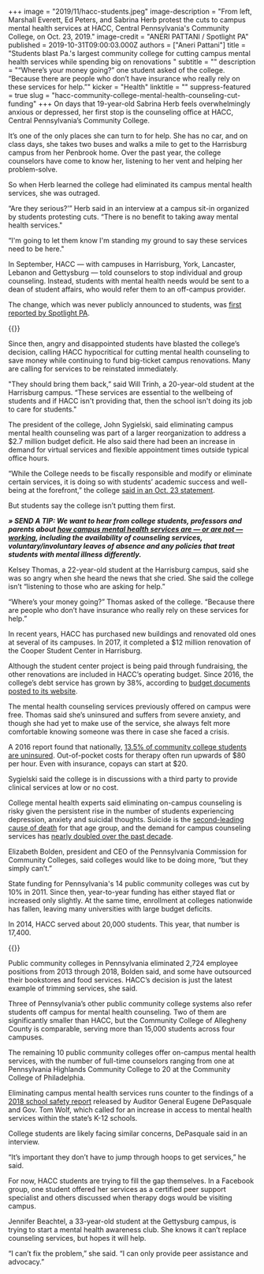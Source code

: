 +++
image = "2019/11/hacc-students.jpeg"
image-description = "From left, Marshall Everett, Ed Peters, and Sabrina Herb protest the cuts to campus mental health services at HACC, Central Pennsylvania's Community College, on Oct. 23, 2019."
image-credit = "ANERI PATTANI / Spotlight PA"
published = 2019-10-31T09:00:03.000Z
authors = ["Aneri Pattani"]
title = "Students blast Pa.'s largest community college for cutting campus mental health services while spending big on renovations "
subtitle = ""
description = "“Where’s your money going?” one student asked of the college. “Because there are people who don’t have insurance who really rely on these services for help.”"
kicker = "Health"
linktitle = ""
suppress-featured = true
slug = "hacc-community-college-mental-health-counseling-cut-funding"
+++
On days that 19-year-old Sabrina Herb feels overwhelmingly anxious or depressed, her first stop is the counseling office at HACC, Central Pennsylvania’s Community College.

It’s one of the only places she can turn to for help. She has no car, and on class days, she takes two buses and walks a mile to get to the Harrisburg campus from her Penbrook home. Over the past year, the college counselors have come to know her, listening to her vent and helping her problem-solve.

So when Herb learned the college had eliminated its campus mental health services, she was outraged.

“Are they serious?’” Herb said in an interview at a campus sit-in organized by students protesting cuts. “There is no benefit to taking away mental health services."

“I'm going to let them know I'm standing my ground to say these services need to be here."

In September, HACC — with campuses in Harrisburg, York, Lancaster, Lebanon and Gettysburg — told counselors to stop individual and group counseling. Instead, students with mental health needs would be sent to a dean of student affairs, who would refer them to an off-campus provider.

The change, which was never publicly announced to students, was <a href="https://www.spotlightpa.org/news/2019/10/pa.s-largest-community-college-eliminates-campus-mental-health-counseling-for-17k-students/">first reported by Spotlight PA</a>.

{{<donate-inline>}}

Since then, angry and disappointed students have blasted the college’s decision, calling HACC hypocritical for cutting mental health counseling to save money while continuing to fund big-ticket campus renovations. Many are calling for services to be reinstated immediately.

"They should bring them back,” said Will Trinh, a 20-year-old student at the Harrisburg campus. “These services are essential to the wellbeing of students and if HACC isn't providing that, then the school isn't doing its job to care for students."

The president of the college, John Sygielski, said eliminating campus mental health counseling was part of a larger reorganization to address a $2.7 million budget deficit. He also said there had been an increase in demand for virtual services and flexible appointment times outside typical office hours.

“While the College needs to be fiscally responsible and modify or eliminate certain services, it is doing so with students’ academic success and well-being at the forefront,” the college <a href="http://newsroom.hacc.edu/article_display.cfm?article_id=2917" >said in an Oct. 23 statement</a>.

But students say the college isn’t putting them first.

<i><b>» SEND A TIP: We want to hear from college students, professors and parents about </b></i><a href="https://www.spotlightpa.org/tips"><i><b>how campus mental health services are — or are not — working</b></i></a><i><b>, including the availability of counseling services, voluntary/involuntary leaves of absence and any policies that treat students with mental illness differently.</b></i>

Kelsey Thomas, a 22-year-old student at the Harrisburg campus, said she was so angry when she heard the news that she cried. She said the college isn’t “listening to those who are asking for help.”

“Where’s your money going?” Thomas asked of the college. “Because there are people who don’t have insurance who really rely on these services for help.”

In recent years, HACC has purchased new buildings and renovated old ones at several of its campuses. In 2017, it completed a $12 million renovation of the Cooper Student Center in Harrisburg.

Although the student center project is being paid through fundraising, the other renovations are included in HACC’s operating budget. Since 2016, the college’s debt service has grown by 38%, according to <a href="https://www.hacc.edu/AboutHACC/CollegeFactSheet/index.cfm" >budget documents posted to its website</a>.

The mental health counseling services previously offered on campus were free. Thomas said she’s uninsured and suffers from severe anxiety, and though she had yet to make use of the service, she always felt more comfortable knowing someone was there in case she faced a crisis.

A 2016 report found that nationally, <a href="https://hope4college.com/wp-content/uploads/2018/09/Wisconsin_HOPE_Lab-Too_Distressed_To_Learn.pdf" >13.5% of community college students are uninsured</a>. Out-of-pocket costs for therapy often run upwards of $80 per hour. Even with insurance, copays can start at $20.

Sygielski said the college is in discussions with a third party to provide clinical services at low or no cost.

College mental health experts said eliminating on-campus counseling is risky given the persistent rise in the number of students experiencing depression, anxiety and suicidal thoughts. Suicide is the <a href="https://www.cdc.gov/injury/images/lc-charts/leading_causes_of_death_by_age_group_2017_1100w850h.jpg" >second-leading cause of death</a> for that age group, and the demand for campus counseling services has <a href="https://ps.psychiatryonline.org/doi/10.1176/appi.ps.201800332" >nearly doubled over the past decade</a>.

Elizabeth Bolden, president and CEO of the Pennsylvania Commission for Community Colleges, said colleges would like to be doing more, “but they simply can’t.”

State funding for Pennsylvania's 14 public community colleges was cut by 10% in 2011. Since then, year-to-year funding has either stayed flat or increased only slightly. At the same time, enrollment at colleges nationwide has fallen, leaving many universities with large budget deficits.

In 2014, HACC served about 20,000 students. This year, that number is 17,400.

{{<newsletter-inline>}}

Public community colleges in Pennsylvania eliminated 2,724 employee positions from 2013 through 2018, Bolden said, and some have outsourced their bookstores and food services. HACC’s decision is just the latest example of trimming services, she said.

Three of Pennsylvania’s other public community college systems also refer students off campus for mental health counseling. Two of them are significantly smaller than HACC, but the Community College of Allegheny County is comparable, serving more than 15,000 students across four campuses.

The remaining 10 public community colleges offer on-campus mental health services, with the number of full-time counselors ranging from one at Pennsylvania Highlands Community College to 20 at the Community College of Philadelphia.

Eliminating campus mental health services runs counter to the findings of a <a href="https://www.governor.pa.gov/wp-content/uploads/2018/08/20180827-Gov-Office-School-Safety-Report-2018.pdf" >2018 school safety report</a> released by Auditor General Eugene DePasquale and Gov. Tom Wolf, which called for an increase in access to mental health services within the state’s K-12 schools.

College students are likely facing similar concerns, DePasquale said in an interview.

“It’s important they don’t have to jump through hoops to get services,” he said.

For now, HACC students are trying to fill the gap themselves. In a Facebook group, one student offered her services as a certified peer support specialist and others discussed when therapy dogs would be visiting campus.

Jennifer Beachtel, a 33-year-old student at the Gettysburg campus, is trying to start a mental health awareness club. She knows it can’t replace counseling services, but hopes it will help.

“I can’t fix the problem,” she said. “I can only provide peer assistance and advocacy.”
